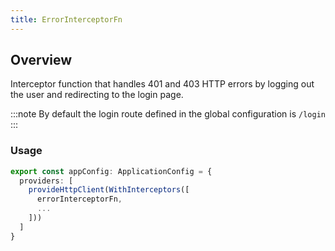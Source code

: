 ```yaml
---
title: ErrorInterceptorFn
---
```


## Overview
Interceptor function that handles 401 and 403 HTTP errors by logging out the user and redirecting to the login page.  

:::note
By default the login route defined in the global configuration is `/login`
:::

### Usage
```ts title="app.config.ts"
export const appConfig: ApplicationConfig = {
  providers: [
    provideHttpClient(WithInterceptors([
      errorInterceptorFn,
      ...
    ]))
  ]
}
```